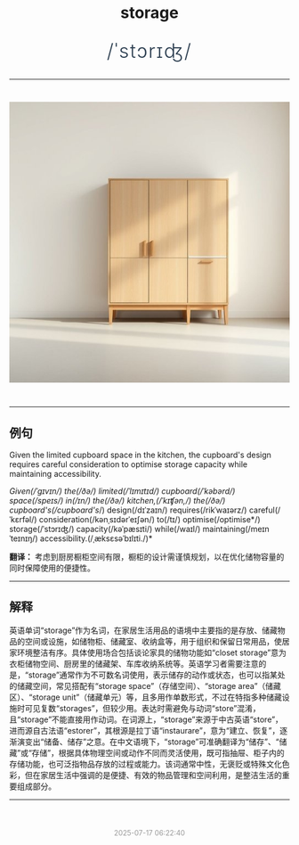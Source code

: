 <div align="center">

# storage

<div style="margin: 30px 0;">
<h1 style="font-size: 2.5em; font-weight: 300; letter-spacing: 2px; margin: 0; color: #2c3e50;">
/ˈstɔrɪʤ/
</h1>
</div>

</div>

---

<div align="center" style="margin: 40px 0;">

![storage](images/storage.png)

</div>

---

## 例句

Given the limited cupboard space in the kitchen, the cupboard's design requires careful consideration to optimise storage capacity while maintaining accessibility.

*Given(/ˈgɪvɪn/) the(/ðə/) limited(/ˈlɪmɪtɪd/) cupboard(/ˈkəbərd/) space(/speɪs/) in(/ɪn/) the(/ðə/) kitchen,(/ˈkɪʧən,/) the(/ðə/) cupboard's(/cupboard's*/) design(/dɪˈzaɪn/) requires(/rikˈwaɪərz/) careful(/ˈkɛrfəl/) consideration(/kənˌsɪdərˈeɪʃən/) to(/tɪ/) optimise(/optimise*/) storage(/ˈstɔrɪʤ/) capacity(/kəˈpæsɪti/) while(/waɪl/) maintaining(/meɪnˈteɪnɪŋ/) accessibility.(/ˌæksɛsəˈbɪlɪti./)*

**翻译：** 考虑到厨房橱柜空间有限，橱柜的设计需谨慎规划，以在优化储物容量的同时保障使用的便捷性。

---

## 解释

英语单词“storage”作为名词，在家居生活用品的语境中主要指的是存放、储藏物品的空间或设施，如储物柜、储藏室、收纳盒等，用于组织和保留日常用品，使居家环境整洁有序。具体使用场合包括谈论家具的储物功能如“closet storage”意为衣柜储物空间、厨房里的储藏架、车库收纳系统等。英语学习者需要注意的是，“storage”通常作为不可数名词使用，表示储存的动作或状态，也可以指某处的储藏空间，常见搭配有“storage space”（存储空间）、“storage area”（储藏区）、“storage unit”（储藏单元）等，且多用作单数形式，不过在特指多种储藏设施时可见复数“storages”，但较少用。表达时需避免与动词“store”混淆，且“storage”不能直接用作动词。在词源上，“storage”来源于中古英语“store”，进而源自古法语“estorer”，其根源是拉丁语“instaurare”，意为“建立、恢复”，逐渐演变出“储备、储存”之意。在中文语境下，“storage”可准确翻译为“储存”、“储藏”或“存储”，根据具体物理空间或动作不同而灵活使用，既可指抽屉、柜子内的存储功能，也可泛指物品存放的过程或能力。该词通常中性，无褒贬或特殊文化色彩，但在家居生活中强调的是便捷、有效的物品管理和空间利用，是整洁生活的重要组成部分。


---

<div align="center" style="margin-top: 50px;">
<small style="color: #999; font-size: 0.9em;">2025-07-17 06:22:40</small>
</div>
